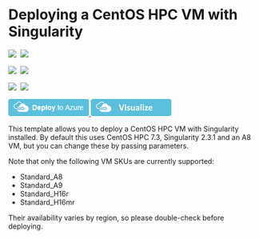 # Deploying a CentOS HPC VM with Singularity

<IMG SRC="https://azurequickstartsservice.blob.core.windows.net/badges/centos-singularity/PublicLastTestDate.svg" />&nbsp;
<IMG SRC="https://azurequickstartsservice.blob.core.windows.net/badges/centos-singularity/PublicDeployment.svg" />&nbsp;

<IMG SRC="https://azurequickstartsservice.blob.core.windows.net/badges/centos-singularity/FairfaxLastTestDate.svg" />&nbsp;
<IMG SRC="https://azurequickstartsservice.blob.core.windows.net/badges/centos-singularity/FairfaxDeployment.svg" />&nbsp;

<IMG SRC="https://azurequickstartsservice.blob.core.windows.net/badges/centos-singularity/BestPracticeResult.svg" />&nbsp;
<IMG SRC="https://azurequickstartsservice.blob.core.windows.net/badges/centos-singularity/CredScanResult.svg" />&nbsp;

<a href="https://portal.azure.com/#create/Microsoft.Template/uri/https%3A%2F%2Fraw.githubusercontent.com%2Fbhummerstone%2Fazure-quickstart-templates%2Fcentos-singularity%2Fcentos-singularity%2Fazuredeploy.json" target="_blank">
    <img src="https://raw.githubusercontent.com/Azure/azure-quickstart-templates/master/1-CONTRIBUTION-GUIDE/images/deploytoazure.png"/>
</a>
<a href="http://armviz.io/#/?load=https%3A%2F%2Fraw.githubusercontent.com%2Fbhummerstone%2Fazure-quickstart-templates%2Fcentos-singularity%2Fcentos-singularity%2Fazuredeploy.json" target="_blank">
    <img src="https://raw.githubusercontent.com/Azure/azure-quickstart-templates/master/1-CONTRIBUTION-GUIDE/images/visualizebutton.png"/>
</a>


This template allows you to deploy a CentOS HPC VM with Singularity installed. By default this uses CentOS HPC 7.3, Singularity 2.3.1 and an A8 VM, but you can change these by passing parameters.

Note that only the following VM SKUs are currently supported:
* Standard_A8
* Standard_A9
* Standard_H16r
* Standard_H16mr

Their availability varies by region, so please double-check before deploying. 

